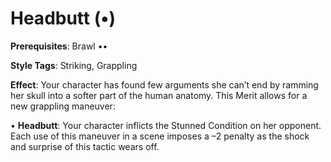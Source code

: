 # Headbutt (•) 
**Prerequisites**: Brawl •• 

**Style Tags**: Striking, Grappling 

**Effect**: Your character has found few arguments she can’t end by ramming her skull into a softer part of the human anatomy. This Merit allows for a new grappling maneuver: 

• **Headbutt**: Your character inflicts the Stunned Condition on her opponent. Each use of this maneuver in a scene imposes a –2 penalty as the shock and surprise of this tactic wears off.